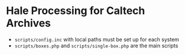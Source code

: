 # Hale Processing for Caltech Archives

- `scripts/config.inc` with local paths must be set up for each system
- `scripts/boxes.php` and `scripts/single-box.php` are the main scripts
